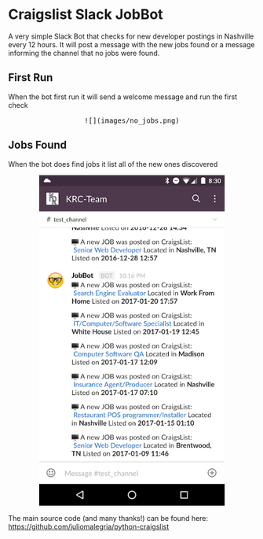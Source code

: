 # Craigslist Slack JobBot

A very simple Slack Bot that checks for new developer postings in Nashville every 12 hours. It will post a message with the new jobs found or a message informing the channel that no jobs were found.

## First Run
When the bot first run it will send a welcome message and run the first check
<p align="center">
  <kbd>![](images/no_jobs.png)</kbd>
</p>

## Jobs Found

When the bot does find jobs it list all of the new ones discovered

<p align="center">
  <kbd>
    <img src="images/jobs_posted.png" width="75%" />
  </kbd>
</p>


 The main source code (and many thanks!) can be found here: https://github.com/juliomalegria/python-craigslist
